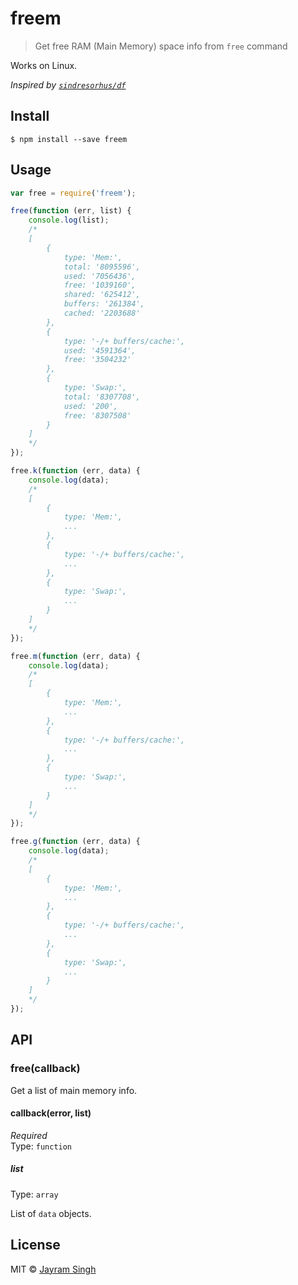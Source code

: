 # freem
> Get free RAM (Main Memory) space info from `free` command

Works on Linux.

*Inspired by [`sindresorhus/df`](https://github.com/sindresorhus/df)*


## Install

```
$ npm install --save freem
```


## Usage

```js
var free = require('freem');

free(function (err, list) {
	console.log(list);
	/*
	[ 
		{ 
			type: 'Mem:',
		    total: '8095596',
		    used: '7056436',
		    free: '1039160',
		    shared: '625412',
		    buffers: '261384',
		    cached: '2203688' 
		},
  		{ 
  			type: '-/+ buffers/cache:', 
  			used: '4591364', 
  			free: '3504232' 
  		},
  		{ 
  			type: 'Swap:', 
  			total: '8307708', 
  			used: '200', 
  			free: '8307508' 
  		} 
  	]
  	*/
});

free.k(function (err, data) {
	console.log(data);
	/*
	[ 
		{ 
			type: 'Mem:',
		    ... 
		},
  		{ 
  			type: '-/+ buffers/cache:', 
  			... 
  		},
  		{ 
  			type: 'Swap:', 
  			...
  		} 
  	]
  	*/
});

free.m(function (err, data) {
	console.log(data);
	/*
	[ 
		{ 
			type: 'Mem:',
		    ... 
		},
  		{ 
  			type: '-/+ buffers/cache:', 
  			... 
  		},
  		{ 
  			type: 'Swap:', 
  			...
  		} 
  	]
  	*/
});

free.g(function (err, data) {
	console.log(data);
	/*
	[ 
		{ 
			type: 'Mem:',
		    ... 
		},
  		{ 
  			type: '-/+ buffers/cache:', 
  			... 
  		},
  		{ 
  			type: 'Swap:', 
  			...
  		} 
  	]
  	*/
});
```


## API

### free(callback)

Get a list of main memory info.

#### callback(error, list)

*Required*  
Type: `function`

##### list

Type: `array`

List of `data` objects.

## License

MIT © [Jayram Singh](http://github.com/jaysingh)